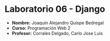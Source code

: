 # Laboratorio 06 - Django

- **Nombre:** Joaquin Alejandro Quispe Bedregal
- **Curso:** Programación Web 2
- **Profesor:** Corrales Delgado, Carlo Jose Luis